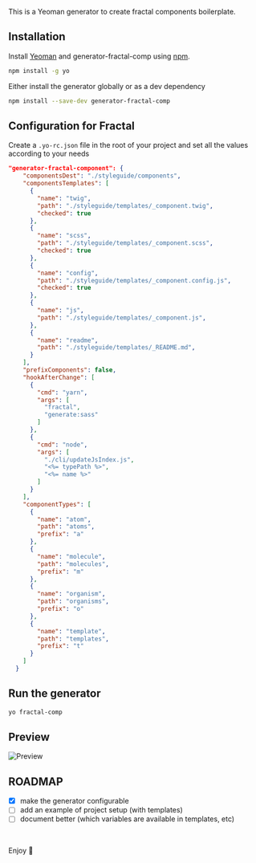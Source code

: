 This is a Yeoman generator to create fractal components boilerplate.

## Installation

Install [Yeoman](http://yeoman.io) and generator-fractal-comp using [npm](https://www.npmjs.com/).

```bash
npm install -g yo
```
Either install the generator globally or as a dev dependency

```bash
npm install --save-dev generator-fractal-comp
```

## Configuration for Fractal
Create a `.yo-rc.json` file in the root of your project and set all the values according to your needs

```json
"generator-fractal-component": {
    "componentsDest": "./styleguide/components",
    "componentsTemplates": [
      {
        "name": "twig",
        "path": "./styleguide/templates/_component.twig",
        "checked": true
      },
      {
        "name": "scss",
        "path": "./styleguide/templates/_component.scss",
        "checked": true
      },
      {
        "name": "config",
        "path": "./styleguide/templates/_component.config.js",
        "checked": true
      },
      {
        "name": "js",
        "path": "./styleguide/templates/_component.js",
      },
      {
        "name": "readme",
        "path": "./styleguide/templates/_README.md",
      }
    ],
    "prefixComponents": false,
    "hookAfterChange": [
      {
        "cmd": "yarn",
        "args": [
          "fractal",
          "generate:sass"
        ]
      },
      {
        "cmd": "node",
        "args": [
          "./cli/updateJsIndex.js",
          "<%= typePath %>",
          "<%= name %>"
        ]
      }
    ],
    "componentTypes": [
      {
        "name": "atom",
        "path": "atoms",
        "prefix": "a"
      },
      {
        "name": "molecule",
        "path": "molecules",
        "prefix": "m"
      },
      {
        "name": "organism",
        "path": "organisms",
        "prefix": "o"
      },
      {
        "name": "template",
        "path": "templates",
        "prefix": "t"
      }
    ]
  }
```
## Run the generator

```bash
yo fractal-comp
```

## Preview
![Preview](preview.gif)

## ROADMAP
- [x] make the generator configurable
- [ ] add an example of project setup (with templates)
- [ ] document better (which variables are available in templates, etc)

<br>

Enjoy 🤘
